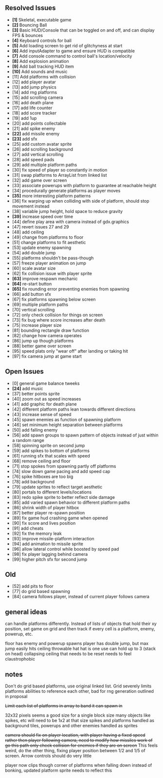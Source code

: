 ## Resolved Issues ##

- **[1]** Skeletal, executable game
- **[2]** Bouncing Ball
- **[3]** Basic HUD/Console that can be toggled on and off, and can display FPS & bounces
- **[4]** Keyboard controls for ball
- **[5]** Add loading screen to get rid of glitchyness at start
- **[6]** Add inputAdapter to game and ensure HUD is compatible
- **[7]** Add console command to control ball's location/velocity
- **[8]** Add explosion animation
- **[9]** Add ball tracking HUD item
- **[10]** Add sounds and music
 - [11] Add platforms with collision
 - [12] add player avatar
 - [13] add jump physics
 - [14] add rng platforms
 - [15] add scrolling camera
 - [16] add death plane
 - [17] add life counter
 - [18] add score tracker
 - [19] add 1up
 - [20] add points collectable
 - [21] add spike enemy
 - **[22]** add missile enemy
 - **[23]** add sfx
 - [25] add custom avatar sprite
 - [26] add scrolling background
 - [27] add vertical scrolling
 - [28] add speed pads
 - [29] add multiple platform paths
 - [30] fix speed of player so constantly in motion
 - [31] swap platforms to ArrayList from linked list
 - [32] add game over screen
 - [33] associate powerups with platform to guarantee at reachable height
 - [34] procedurally generate platforms as player moves
 - **[35]** more interesting platform patterns
 - [36] fix warping up when colliding with side of platform, should stop movement instead
 - [38] variable jump height, hold space to reduce gravity
 - **[39]** increase speed over time
 - [44] define play area with camera instead of gdx.graphics
 - [47] revert issues 27 and 29
 - [48] add ceiling
 - [49] change from platforms to floor
 - [51] change platforms to fit aesthetic
 - [53] update enemy spawning
 - [54] add double jump
 - [55] platforms shouldn't be pass-though
 - [57] freeze player animation on jump
 - [60] scale avatar size
 - [62] fix collision issue with player sprite
 - **[63]** improve respawn mechanic
 - **[64]** re-start button
 - **[65]** fix rounding error preventing enemies from spawning
 - [66] add button sfx
 - [67] fix platforms spawning below screen
 - [69] multiple platform paths
 - [70] vertical scrolling
 - [72] only check collision for things on screen
 - [73] fix bug where score increases after death
 - [75] increase player size
 - [81] bounding rectangle draw function
 - [82] change how camera operates
 - [86] jump up though platforms
 - [88] better game over screen
 - [95] speed plats only "wear off" after landing or taking hit
 - [97] fix camera jump at game start


## Open Issues ##

 - [0] general game balance tweeks
 - **[24]** add music
 - [37] better points sprite
 - [40] zoom out as speed increases
 - [41] add graphic for death plane
 - [42] different platform paths lean towards different directions
 - [43] increase sense of speed
 - [45] spawn enemies as function of spawning platform
 - [46] set minimum height separation between platforms
 - [50] add falling enemy
 - [56] add spawn groups to spawn pattern of objects instead of just within a random range
 - [58] spinning sprite on second jump
 - [59] add spikes to bottom of platforms
 - [61] running sfx that scales with speed
 - [68] remove ceiling and floor
 - [71] stop spokes from spawning partly off platforms
 - [74] slow down game pacing and add speed cap
 - [76] spike hitboxes are too big
 - [78] add background
 - [79] update sprites to reflect target aesthetic
 - [80] portals to different levels/locations
 - [83] redo spike sprite to better reflect side damage
 - [85] add varied spawn behavior to different platform paths
 - [86] shrink width of player hitbox
 - [87] better player re-spawn position
 - [89] fix game hud crashing game when opened
 - [90] fix score and lives position
 - [91] add cheats
 - [92] fix the memory leak
 - [93] improve missile-platform interaction
 - [94] add animation to missile sprite
 - [96] allow lateral control while boosted by speed pad
 - [98] fix player lagging behind camera
 - [99] higher pitch sfx for second jump
 

 ## Old ##
 - [52] add pits to floor
 - [77] do grid based spawning
 - [84] camera follows player, instead of current player follows camera


## general ideas ##
can handle platforms differently. Instead of lists of objects that hold their xy position, set game on grid and then track if every cell is a platform, enemy, powerup, etc.

floor has enemy and powerup spawns
player has double jump, but max jump easily hits ceiling
throwable hat
hat is one use
can hold up to 3 (stack on head)
collapsing ceiling that needs to be reset
needs to feel claustrophobic

## notes ##
Don't do grid based platforms, use original linked list. Grid severely limits platforms abilities to reference each other, bad for rng generation outlined in proposal

~~Limit each list of platforms in array to band it can spawn in~~

32x32 pixels seems a good size for a single block size
many objects like spikes, etc will need to be 1x2 at that size
spikes and platforms handled as background tiles, powerups and other enemies handled as sprites

~~camera should fix on player location, with player having a fixed speed rather then player following camera, need to modify how missiles work of go this path
only check collision for enemies if they are on screen~~ This feels weird, do the other thing, fixing player position between 1/2 and 1/5 of screen. Arrow controls should do very little

player now clips though corner of platforms when falling down instead of bonking, updated platform sprite needs to reflect this